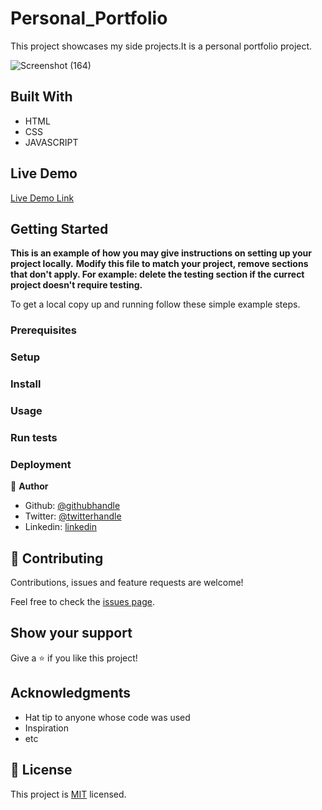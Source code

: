 # Personal_Portfolio

This project showcases my side projects.It is a personal portfolio project.


![Screenshot (164)](https://user-images.githubusercontent.com/46542515/77829866-d0e38b00-7135-11ea-9540-21274e9aac7c.png)

## Built With

- HTML
- CSS
- JAVASCRIPT

## Live Demo

[Live Demo Link](https://livedemo.com)


## Getting Started

**This is an example of how you may give instructions on setting up your project locally.**
**Modify this file to match your project, remove sections that don't apply. For example: delete the testing section if the currect project doesn't require testing.**


To get a local copy up and running follow these simple example steps.

### Prerequisites

### Setup

### Install

### Usage

### Run tests

### Deployment





👤 **Author**

- Github: [@githubhandle](https://github.com/Elukoye)
- Twitter: [@twitterhandle](https://twitter.com/Elukoye1)
- Linkedin: [linkedin](https://linkedin.com/linkedinhandle)

## 🤝 Contributing

Contributions, issues and feature requests are welcome!

Feel free to check the [issues page](issues/).

## Show your support

Give a ⭐️ if you like this project!

## Acknowledgments

- Hat tip to anyone whose code was used
- Inspiration
- etc

## 📝 License

This project is [MIT](lic.url) licensed.
